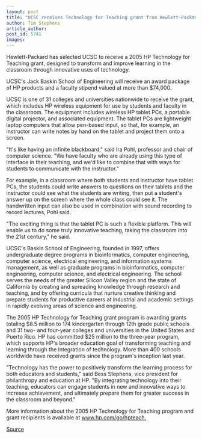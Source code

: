 ```yaml
---
layout: post
title: "UCSC receives Technology for Teaching grant from Hewlett-Packard"
author: Tim Stephens
article_author: 
post_id: 5741
images:
---
```


<a name="content" id="content"></a>
<p>
  Hewlett-Packard has selected UCSC to receive a 2005 HP Technology for Teaching grant, designed to transform and improve learning in the classroom through innovative uses of technology.
</p>
<p>
  UCSC's Jack Baskin School of Engineering will receive an award package of HP products and a faculty stipend valued at more than $74,000.<br>
</p>
<p>
  UCSC is one of 31 colleges and universities nationwide to receive the grant, which includes HP wireless equipment for use by students and faculty in the classroom. The equipment includes wireless HP tablet PCs, a portable digital projector, and associated equipment. The tablet PCs are lightweight laptop computers that allow pen-based input, so that, for example, an instructor can write notes by hand on the tablet and project them onto a screen.<br>
</p>
<p>
  "It's like having an infinite blackboard," said Ira Pohl, professor and chair of computer science. "We have faculty who are already using this type of interface in their teaching, and we'd like to combine that with ways for students to communicate with the instructor."<br>
</p>
<p>
  For example, in a classroom where both students and instructor have tablet PCs, the students could write answers to questions on their tablets and the instructor could see what the students are writing, then put a student's answer up on the screen where the whole class could see it. The handwritten input can also be used in combination with sound recording to record lectures, Pohl said.<br>
</p>
<p>
  "The exciting thing is that the tablet PC is such a flexible platform. This will enable us to do some truly innovative teaching, taking the classroom into the 21st century," he said.<br>
</p>
<p>
  UCSC's Baskin School of Engineering, founded in 1997, offers undergraduate degree programs in bioinformatics, computer engineering, computer science, electrical engineering, and information systems management, as well as graduate programs in bioinformatics, computer engineering, computer science, and electrical engineering. The school serves the needs of the greater Silicon Valley region and the state of California by creating and spreading knowledge through research and teaching, and by offering curricula that nurture creative thinking and prepare students for productive careers at industrial and academic settings in rapidly evolving areas of science and engineering.<br>
</p>
<p>
  The 2005 HP Technology for Teaching grant program is awarding grants totaling $8.5 million to 174 kindergarten through 12th grade public schools and 31 two- and four-year colleges and universities in the United States and Puerto Rico. HP has committed $25 million to the three-year program, which supports HP's broader education goal of transforming teaching and learning through the integration of technology. More than 400 schools worldwide have received grants since the program's inception last year.<br>
</p>
<p>
  "Technology has the power to positively transform the learning process for both educators and students," said Bess Stephens, vice president for philanthropy and education at HP. "By integrating technology into their teaching, educators can engage students in new and innovative ways to increase achievement, and ultimately prepare them for greater success in the classroom and beyond."<br>
</p>
<p>
  More information about the 2005 HP Technology for Teaching program and grant recipients is available at <a href="http://www.hp.com/go/hpteach">www.hp.com/go/hpteach.</a><br>
</p>
<p><a href="http://www1.ucsc.edu/currents/04-05/05-02/grant.asp" title="Permalink to grant">Source</a></p>
